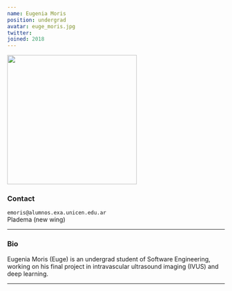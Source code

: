 ```yaml
---
name: Eugenia Moris
position: undergrad
avatar: euge_moris.jpg
twitter:
joined: 2018
---
```


<img width="300" src="{{site.baseurl}}/images/people/{{page.avatar}}" data-action="zoom">

### Contact

<i class="fa fa-envelope-o"></i>  `emoris@alumnos.exa.unicen.edu.ar`<br>
<i class="fa fa-building"></i> Pladema (new wing) <br>

<hr>

### Bio

Eugenia Moris (Euge) is an undergrad student of Software Engineering, working on his final project in intravascular ultrasound imaging (IVUS) and deep learning.

<hr>